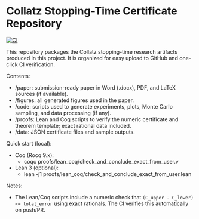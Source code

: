 # Collatz Stopping-Time Certificate Repository

[![CI](https://github.com/rudraneel93/Collatz-certificate/actions/workflows/ci-lean-coq.yml/badge.svg)](https://github.com/rudraneel93/Collatz-certificate/actions/workflows/ci-lean-coq.yml)

This repository packages the Collatz stopping-time research artifacts produced in this project. It is organized for easy upload to GitHub and one-click CI verification.

Contents:
- /paper: submission-ready paper in Word (.docx), PDF, and LaTeX sources (if available).
- /figures: all generated figures used in the paper.
- /code: scripts used to generate experiments, plots, Monte Carlo sampling, and data processing (if any).
- /proofs: Lean and Coq scripts to verify the numeric certificate and theorem template; exact rational data included.
- /data: JSON certificate files and sample outputs.

Quick start (local):
- Coq (Rocq 9.x):
  - coqc proofs/lean_coq/check_and_conclude_exact_from_user.v
- Lean 3 (optional):
  - lean -j1 proofs/lean_coq/check_and_conclude_exact_from_user.lean

Notes:
- The Lean/Coq scripts include a numeric check that `(C_upper - C_lower) <= total_error` using exact rationals. The CI verifies this automatically on push/PR.
